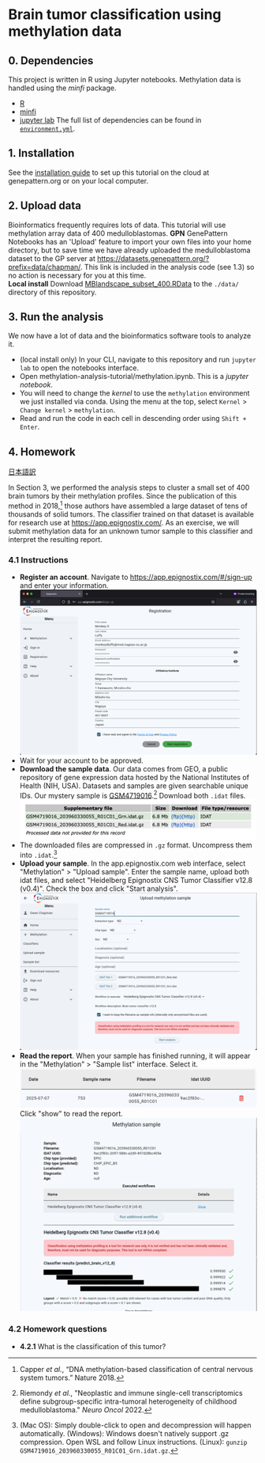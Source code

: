 # Brain tumor classification using methylation data

## 0. Dependencies
This project is written in R using Jupyter notebooks. Methylation data is handled using the *minfi* package.
- [R](https://www.r-project.org/)
- [minfi](https://bioconductor.org/packages/devel/bioc/vignettes/minfi/inst/doc/minfi.html)
- [jupyter lab](https://jupyter.org/try-jupyter/lab/?path=notebooks%2FIntro.ipynb)
The full list of dependencies can be found in [`environment.yml`](environment.yml).

## 1. Installation
See the [installation guide](docs/install.md) to set up this tutorial on the cloud at genepattern.org or on your local computer. 

## 2. Upload data
Bioinformatics frequently requires lots of data. This tutorial will use methylation array data of 400 medulloblastomas. 
**GPN** GenePattern Notebooks has an 'Upload' feature to import your own files into your home directory, but to save time we have already uploaded the medulloblastoma dataset to the GP server at https://datasets.genepattern.org/?prefix=data/chapman/. This link is included in the analysis code (see 1.3) so no action is necessary for you at this time.  
**Local install** Download [MBlandscape_subset_400.RData](https://datasets.genepattern.org/data/chapman/MBlandscape_subset_400.RData) to the `./data/` directory of this repository.

## 3. Run the analysis
We now have a lot of data and the bioinformatics software tools to analyze it. 
- (local install only) In your CLI, navigate to this repository and run `jupyter lab` to open the notebooks interface. 
- Open methylation-analysis-tutorial/methylation.ipynb. This is a *jupyter notebook*.
- You will need to change the *kernel* to use the `methylation` environment we just installed via conda. Using the menu at the top, select `Kernel` > `Change kernel` > `methylation`.
- Read and run the code in each cell in descending order using `Shift + Enter`.

## 4. Homework
[日本語訳](docs/hw-jp.md)

In Section 3, we performed the analysis steps to cluster a small set of 400 brain tumors by their methylation profiles. Since the publication of this method in 2018,[^1] those authors have assembled a large dataset of tens of thousands of solid tumors. The classifier trained on that dataset is available for research use at https://app.epignostix.com/. As an exercise, we will submit methylation data for an unknown tumor sample to this classifier and interpret the resulting report.

### 4.1 Instructions
- **Register an account**. Navigate to https://app.epignostix.com/#/sign-up and enter your information.
![screenshot](hw/registration.png)
- Wait for your account to be approved.
- **Download the sample data**. Our data comes from GEO, a public repository of gene expression data hosted by the National Institutes of Health (NIH, USA). Datasets and samples are given searchable unique IDs. Our mystery sample is [GSM4719016](https://www.ncbi.nlm.nih.gov/geo/query/acc.cgi?acc=GSM4719016).[^2] Download both `.idat` files.
![screenshot](hw/geo-dl.png)
- The downloaded files are compressed in `.gz` format. Uncompress them into `.idat`.[^3]
- **Upload your sample**. In the app.epignostix.com web interface, select "Methylation" > "Upload sample". Enter the sample name, upload both idat files, and select "Heidelberg Epignostix CNS Tumor Classifier v12.8 (v0.4)". Check the box and click "Start analysis".
![screenshot](hw/sample-upload.png)
- **Read the report**. When your sample has finished running, it will appear in the "Methylation" > "Sample list" interface. Select it.
![screenshot](hw/sample-list.png)
Click "show" to read the report.
![screenshot](hw/report.png)

### 4.2 Homework questions
- **4.2.1** What is the classification of this tumor?

[^1]: Capper *et al.*, “DNA methylation-based classification of central nervous system tumors.” Nature 2018. 
[^2]: Riemondy *et al.*, "Neoplastic and immune single-cell transcriptomics define subgroup-specific intra-tumoral heterogeneity of childhood medulloblastoma." *Neuro Oncol* 2022.
[^3]: (Mac OS): Simply double-click to open and decompression will happen automatically. (Windows): Windows doesn't natively support .gz compression. Open WSL and follow Linux instructions. (Linux): `gunzip GSM4719016_203960330055_R01C01_Grn.idat.gz`.
